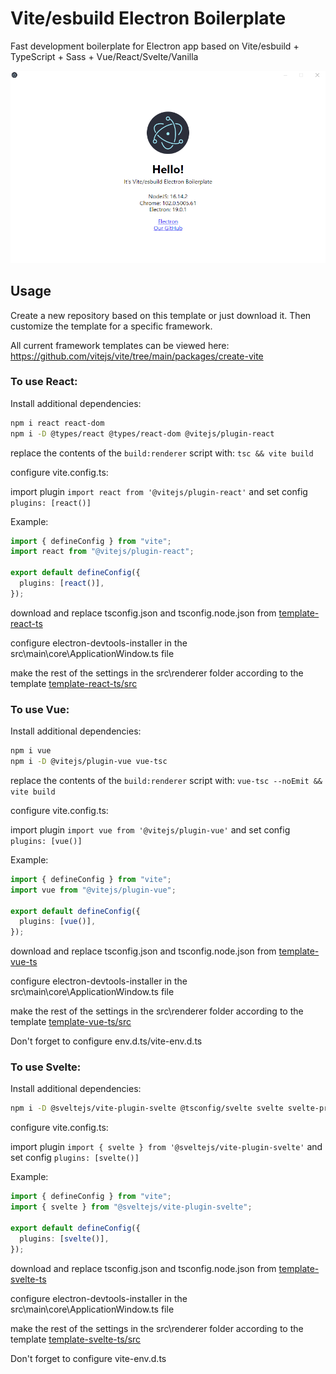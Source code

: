 # Vite/esbuild Electron Boilerplate

Fast development boilerplate for Electron app based on Vite/esbuild + TypeScript + Sass + Vue/React/Svelte/Vanilla

![](.github/image.png)

## Usage

Create a new repository based on this template or just download it. Then customize the template for a specific framework.

All current framework templates can be viewed here: https://github.com/vitejs/vite/tree/main/packages/create-vite

### To use React:

Install additional dependencies:

```bash
npm i react react-dom
npm i -D @types/react @types/react-dom @vitejs/plugin-react
```

replace the contents of the `build:renderer` script with: `tsc && vite build`

configure vite.config.ts:

import plugin `import react from '@vitejs/plugin-react'`
and set config `plugins: [react()]`

Example:

```ts
import { defineConfig } from "vite";
import react from "@vitejs/plugin-react";

export default defineConfig({
  plugins: [react()],
});
```

download and replace tsconfig.json and tsconfig.node.json from [template-react-ts](https://github.com/vitejs/vite/tree/main/packages/create-vite/template-react-ts)

сonfigure electron-devtools-installer in the src\main\core\ApplicationWindow.ts file

make the rest of the settings in the src\renderer folder according to the template [template-react-ts/src](https://github.com/vitejs/vite/tree/main/packages/create-vite/template-react-ts/src)

### To use Vue:

Install additional dependencies:

```bash
npm i vue
npm i -D @vitejs/plugin-vue vue-tsc
```

replace the contents of the `build:renderer` script with: `vue-tsc --noEmit && vite build`

configure vite.config.ts:

import plugin `import vue from '@vitejs/plugin-vue'`
and set config `plugins: [vue()]`

Example:

```ts
import { defineConfig } from "vite";
import vue from "@vitejs/plugin-vue";

export default defineConfig({
  plugins: [vue()],
});
```

download and replace tsconfig.json and tsconfig.node.json from [template-vue-ts](https://github.com/vitejs/vite/tree/main/packages/create-vite/template-vue-ts)

сonfigure electron-devtools-installer in the src\main\core\ApplicationWindow.ts file

make the rest of the settings in the src\renderer folder according to the template [template-vue-ts/src](https://github.com/vitejs/vite/tree/main/packages/create-vite/template-vue-ts/src)

Don't forget to configure env.d.ts/vite-env.d.ts

### To use Svelte:

Install additional dependencies:

```bash
npm i -D @sveltejs/vite-plugin-svelte @tsconfig/svelte svelte svelte-preprocess tslib
```

configure vite.config.ts:

import plugin `import { svelte } from '@sveltejs/vite-plugin-svelte'`
and set config `plugins: [svelte()]`

Example:

```ts
import { defineConfig } from "vite";
import { svelte } from "@sveltejs/vite-plugin-svelte";

export default defineConfig({
  plugins: [svelte()],
});
```

download and replace tsconfig.json and tsconfig.node.json from [template-svelte-ts](https://github.com/vitejs/vite/tree/main/packages/create-vite/template-svelte-ts)

сonfigure electron-devtools-installer in the src\main\core\ApplicationWindow.ts file

make the rest of the settings in the src\renderer folder according to the template [template-svelte-ts/src](https://github.com/vitejs/vite/tree/main/packages/create-vite/template-svelte-ts/src)

Don't forget to configure vite-env.d.ts
